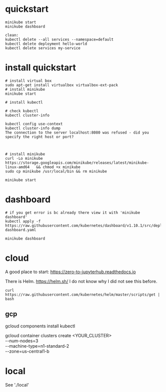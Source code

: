 # quickstart

    minikube start
    minikube dashboard

    clean:
    kubectl delete --all services --namespace=default
    kubectl delete deployment hello-world
    kubectl delete services my-service



# install quickstart

    # install virtual box
    sudo apt-get install virtualbox virtualbox-ext-pack
    # install minikube
    minikube start

    # install kubectl

    # check kubectl
    kubectl cluster-info

    kubectl config use-context
    kubectl cluster-info dump
    The connection to the server localhost:8080 was refused - did you specify the right host or port?



    # install minikube
    curl -Lo minikube https://storage.googleapis.com/minikube/releases/latest/minikube-linux-amd64   && chmod +x minikube
    sudo cp minikube /usr/local/bin && rm minikube

    minikube start

# dashboard

    # if you get error is bc already there view it with 'minikube dashboard'
    kubectl apply -f https://raw.githubusercontent.com/kubernetes/dashboard/v1.10.1/src/deploy/recommended/kubernetes-dashboard.yaml

    minikube dashboard






















# cloud

A good place to start: https://zero-to-jupyterhub.readthedocs.io

There is Helm. https://helm.sh/ I do not know why I did not see this before.

    curl https://raw.githubusercontent.com/kubernetes/helm/master/scripts/get | bash


## gcp

gcloud components install kubectl

gcloud container clusters create <YOUR_CLUSTER> \
    --num-nodes=3 \
    --machine-type=n1-standard-2 \
    --zone=us-central1-b

# local

See './local'

